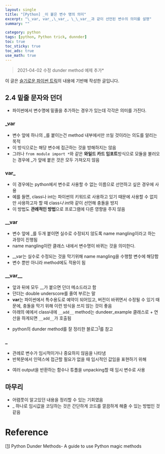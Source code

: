 ```yaml
---
layout: single
title: "[Python] _이 붙은 변수 명의 의미"
excerpt: "\_var, var_,\_var_, \_\_var__과 같이 선언된 변수의 의미를 설명"
summary: ""

category: python
tags: [python, Python trick, dunnder]
toc: true
toc_sticky: true
toc_ads: true
use_math: true
---
```


> 2021-04-02 수정 dunder method 예제 추가\*

이 글은 [슬기로운 파이썬 트릭](https://www.aladin.co.kr/shop/wproduct.aspx?ItemId=179118176)의 내용에 기반해 작성한 글입니다.

## 2.4 밑줄 문자와 던더

- 파이썬에서 변수명에 밑줄을 추가하는 경우가 있는데 각각은 의미를 가진다.

### \_var

- 변수 앞에 하나의 \_를 붙이는건 method 내부에서만 쓰일 것이라는 의도를 알리는 목적
- 이 방식으로는 해당 변수에 접근하는 것을 방해하지는 않음
- 그러나 `from module import *`와 같은 **와일드 카드 임포트**방식으로 모듈을 불러오는 경우에 \_가 앞에 붙은 것은 모두 가져오지 않음

### var\_

- 이 경우에는 python에서 변수로 사용할 수 없는 이름으로 선언하고 싶은 경우에 사용
- 예를 들면, class나 int는 파이썬의 키워드로 사용하고 있기 때문에 사용할 수 없지만 사용하고자 할 때 class*나 int*와 같이 선언해 충돌을 방지
- 이 방법도 **관례적인 방법**으로 프로그램에 다른 영향을 주지 않음

### \_\_var

- 변수 앞에 \_를 두개 붙이면 실수로 수정되지 않도록 name mangling이라고 하는 과정이 진행됨
- name mangling이란 클래스 내에서 변수명이 바뀌는 것을 의미한다.

<script src="https://gist.github.com/hyeonchan523/33dd366ff38c91a0e26612b5066991f8.js"></script>

- \_\_var는 실수로 수정되는 것을 막기위해 name mangling을 수행할 변수에 해당함
- 변수 뿐만 아니라 method에도 적용이 됨

### \_\_var\_\_

- 앞과 뒤에 모두 \_\_가 붙으면 던더 메소드라고 함
- 던더는 double underscore를 줄여 부르는 말
- **var**는 파이썬에서 특수용도로 예약이 되어있고, 버전이 바뀌면서 수정될 수 있기 때문에, 충돌을 막기 위해 이런 방식을 쓰지 않는 것이 좋음
- 아래의 예에서 class내에 `__add__` method는 dundeer_example 클래스로 + 연산을 하게되면 `__add__`가 호출됨

<script src="https://gist.github.com/hyeonchan523/e05a73f57e4ad8592c5eb9bd3c78bf47.js"></script>

- python의 dunder method를 잘 정리한 블로그<sup>[1]</sup>를 참고

### \_

- 관례로 변수가 임시적이거나 중요하지 않음을 나타냄
- 반복문에서 인덱스에 접근할 필요가 없을 때 임시적인 값임을 표현하기 위해

<script src="https://gist.github.com/hyeonchan523/baca0bbcf8b026ec71108691596d2aca.js"></script>

- 여러 output을 반환하는 함수나 튜플을 unpacking할 때 임시 변수로 사용

<script src="https://gist.github.com/hyeonchan523/a21eec0cc286d50d2148b937aedc6788.js"></script>

## 마무리

- 어렴풋이 알고있던 내용을 정리할 수 있는 기회였음
- \_ 하나로 임시값을 코딩하는 것은 간단하게 코드를 깔끔하게 해줄 수 있는 방법인 것 같음

# Reference

\[[1]\] Python Dunder Methods- A guide to use Python magic methods

[1]: https://levelup.gitconnected.com/python-dunder-methods-ea98ceabad15
